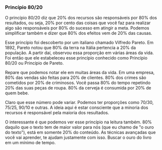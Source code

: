 ### Princípio 80/20

O princípio 80/20 diz que 20% dos recursos são responsáveis por 80% dos resultados, ou seja, 20% por cento das coisas que você faz para realizar algo são responsáveis por 80% do sucesso em atingir a meta. Podemos simplificar também e dizer que 80% dos efeitos vem de 20% das causas.

Esse princípio foi descoberto por um italiano chamado Vilfredo Pareto. Em 1892, Pareto notou que 80% da terra na Itália pertencia a 20% da população. A partir daí, observou essa proporção em várias áreas da vida. Foi então que ele estabeleceu esse princípio conhecido como Princípio 80/20 ou Princípio de Pareto.

Repare que podemos notar ele em muitas áreas da vida. Em uma empresa, 80% das vendas são feitas para 20% de clientes. 80% dos crimes são cometidos por 20% de criminosos. Você passa 80% do tempo repetindo 20% das suas peças de roupa. 80% da cerveja é consumida por 20% de quem bebe.

Claro que esse número pode variar. Podemos ter proporções como 70/30, 75/25, 90/10 e outras. A ideia aqui é estar consciente que a minoria dos recursos é responsável pela maioria dos resultados.

O interessante é que podemos ver esse princípio na leitura também. 80% daquilo que o texto tem de maior valor para nós (que eu chamo de "o ouro do texto"), está em somente 20% do conteúdo. As técnicas avançadas que você vai aprender, te ajudam justamente com isso. Buscar o ouro do livro em um mínimo de tempo.


